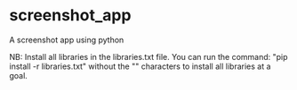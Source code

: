 # screenshot_app
A screenshot app using python


 NB: Install all libraries in the libraries.txt file.
    You can run the command:
    "pip install -r libraries.txt"
    without the "" characters to install all libraries at a goal.